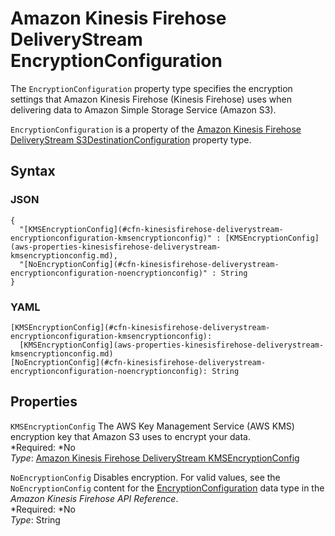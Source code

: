 # Amazon Kinesis Firehose DeliveryStream EncryptionConfiguration<a name="aws-properties-kinesisfirehose-deliverystream-encryptionconfiguration"></a>

The `EncryptionConfiguration` property type specifies the encryption settings that Amazon Kinesis Firehose \(Kinesis Firehose\) uses when delivering data to Amazon Simple Storage Service \(Amazon S3\)\.

`EncryptionConfiguration` is a property of the [Amazon Kinesis Firehose DeliveryStream S3DestinationConfiguration](aws-properties-kinesisfirehose-deliverystream-s3destinationconfiguration.md) property type\.

## Syntax<a name="aws-properties-kinesisfirehose-deliverystream-encryptionconfiguration-syntax"></a>

### JSON<a name="aws-properties-kinesisfirehose-deliverystream-encryptionconfiguration-syntax.json"></a>

```
{
  "[KMSEncryptionConfig](#cfn-kinesisfirehose-deliverystream-encryptionconfiguration-kmsencryptionconfig)" : [KMSEncryptionConfig](aws-properties-kinesisfirehose-deliverystream-kmsencryptionconfig.md),
  "[NoEncryptionConfig](#cfn-kinesisfirehose-deliverystream-encryptionconfiguration-noencryptionconfig)" : String
}
```

### YAML<a name="aws-properties-kinesisfirehose-deliverystream-encryptionconfiguration-syntax.yaml"></a>

```
[KMSEncryptionConfig](#cfn-kinesisfirehose-deliverystream-encryptionconfiguration-kmsencryptionconfig):
  [KMSEncryptionConfig](aws-properties-kinesisfirehose-deliverystream-kmsencryptionconfig.md)
[NoEncryptionConfig](#cfn-kinesisfirehose-deliverystream-encryptionconfiguration-noencryptionconfig): String
```

## Properties<a name="aws-properties-kinesisfirehose-deliverystream-encryptionconfiguration-properties"></a>

`KMSEncryptionConfig`  <a name="cfn-kinesisfirehose-deliverystream-encryptionconfiguration-kmsencryptionconfig"></a>
The AWS Key Management Service \(AWS KMS\) encryption key that Amazon S3 uses to encrypt your data\.  
*Required: *No  
*Type*: [Amazon Kinesis Firehose DeliveryStream KMSEncryptionConfig](aws-properties-kinesisfirehose-deliverystream-kmsencryptionconfig.md)

`NoEncryptionConfig`  <a name="cfn-kinesisfirehose-deliverystream-encryptionconfiguration-noencryptionconfig"></a>
Disables encryption\. For valid values, see the `NoEncryptionConfig` content for the [EncryptionConfiguration](http://docs.aws.amazon.com/firehose/latest/APIReference/API_EncryptionConfiguration.html) data type in the *Amazon Kinesis Firehose API Reference*\.  
*Required: *No  
*Type*: String